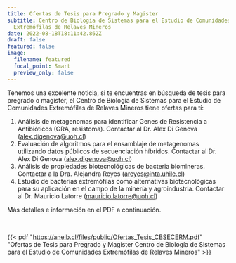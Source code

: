 ```yaml
---
title: Ofertas de Tesis para Pregrado y Magister
subtitle: Centro de Biología de Sistemas para el Estudio de Comunidades
  Extremófilas de Relaves Mineros
date: 2022-08-18T18:11:42.862Z
draft: false
featured: false
image:
  filename: featured
  focal_point: Smart
  preview_only: false
---
```

Tenemos una excelente noticia, si te encuentras en búsqueda de tesis para pregrado o magister, el Centro de Biología de Sistemas para el Estudio de Comunidades Extremófilas de Relaves Mineros tiene ofertas para tí:

1. Análisis de metagenomas para identificar Genes de Resistencia a Antibióticos
   (GRA, resistoma). Contactar al Dr. Alex Di Genova ([alex.digenova@uoh.cl](mailto:alex.digenova@uoh.cl))
2. Evaluación de algoritmos para el ensamblaje de metagenomas utilizando
   datos públicos de secuenciación híbridos. Contactar al Dr. Alex Di Genova ([alex.digenova@uoh.cl](mailto:alex.digenova@uoh.cl))
3. Análisis de propiedades biotecnológicas de bacteria biomineras. Contactar a la Dra. Alejandra Reyes ([areyes@inta.uhile.cl](mailto:areyes@inta.uhile.cl))
4. Estudio de bacterias extremófilas como alternativas biotecnológicas para su
   aplicación en el campo de la minería y agroindustria. Contactar al Dr. Mauricio Latorre ([mauricio.latorre@uoh.cl](mailto:mauricio.latorre@uoh.cl))

Más detalles e información en el PDF a continuación.

<br>

{{< pdf "https://aneib.cl/files/public/Ofertas_Tesis_CBSECERM.pdf" "Ofertas de Tesis para Pregrado y Magister Centro de Biología de Sistemas para el Estudio de Comunidades Extremófilas de Relaves Mineros" >}}